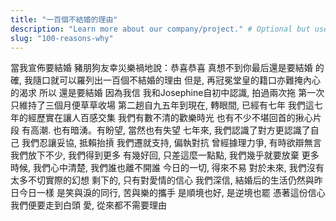 ```yaml
---
title: "一百個不結婚的理由"
description: "Learn more about our company/project." # Optional but useful
slug: "100-reasons-why"        
---
```


當我宣佈要結婚
豬朋狗友幸災樂禍地說：恭喜恭喜
真想不到你最后還是要結婚
的確, 我隨口就可以羅列出一百個不結婚的理由
但是, 再冠冕堂皇的籍口亦難掩內心的渴求
所以
還是要結婚
因為我信
我和Josephine自初中認識, 拍過兩次拖
第一次只維持了三個月便草草收場
第二趟自九五年到現在, 轉眼間, 已經有七年
我們這七年的經歷實在讓人百感交集
我們有數不清的歡樂時光
也有不少不堪回首的揪心片段
有高潮. 也有暗湧。有盼望, 當然也有失望
七年來, 我們認識了對方更認識了自己
我們忍讓妥協, 抵賴抬摃
我們遷就支持, 偏執對抗
曾經據理力爭, 有時欲辯無言
我們放下不少, 我們得到更多
有幾好回, 只差這麼一點點, 我們幾乎就要放棄
更多時候, 我們心中清楚, 我們誰也離不開誰
今日的一切, 得來不易
對於未來, 我們沒有太多不切實際的幻想
剩下的, 只有對愛情的信心
我們深信, 結婚后的生活仍然與昨日今日一樣
是笑與淚的同行, 苦與樂的攜手
是順境也好, 是逆境也罷
憑著這份信心
我們便要走到白頭
愛, 從來都不需要理由